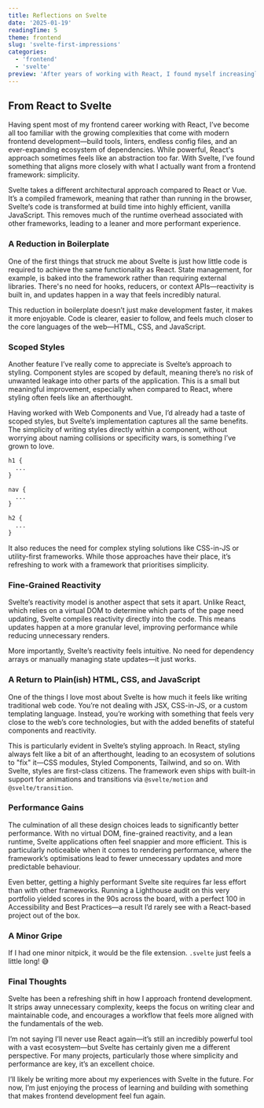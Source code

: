 ```yaml
---
title: Reflections on Svelte
date: '2025-01-19'
readingTime: 5
theme: frontend
slug: 'svelte-first-impressions'
categories:
  - 'frontend'
  - 'svelte'
preview: 'After years of working with React, I found myself increasingly frustrated with the overhead modern frontend development demands. Svelte’s simplicity has been a refreshing alternative, stripping away much of the unnecessary complexity and making development feel more natural.'
---
```


## From React to Svelte

Having spent most of my frontend career working with React, I’ve become all too familiar with the growing complexities that come with modern frontend development—build tools, linters, endless config files, and an ever-expanding ecosystem of dependencies. While powerful, React's approach sometimes feels like an abstraction too far. With Svelte, I’ve found something that aligns more closely with what I actually want from a frontend framework: simplicity.

Svelte takes a different architectural approach compared to React or Vue. It’s a compiled framework, meaning that rather than running in the browser, Svelte’s code is transformed at build time into highly efficient, vanilla JavaScript. This removes much of the runtime overhead associated with other frameworks, leading to a leaner and more performant experience.

### A Reduction in Boilerplate

One of the first things that struck me about Svelte is just how little code is required to achieve the same functionality as React. State management, for example, is baked into the framework rather than requiring external libraries. There's no need for hooks, reducers, or context APIs—reactivity is built in, and updates happen in a way that feels incredibly natural.

This reduction in boilerplate doesn’t just make development faster, it makes it more enjoyable. Code is clearer, easier to follow, and feels much closer to the core languages of the web—HTML, CSS, and JavaScript.

### Scoped Styles

Another feature I’ve really come to appreciate is Svelte’s approach to styling. Component styles are scoped by default, meaning there’s no risk of unwanted leakage into other parts of the application. This is a small but meaningful improvement, especially when compared to React, where styling often feels like an afterthought.

Having worked with Web Components and Vue, I’d already had a taste of scoped styles, but Svelte’s implementation captures all the same benefits. The simplicity of writing styles directly within a component, without worrying about naming collisions or specificity wars, is something I’ve grown to love.

```scss
h1 {
  ...
}

nav {
  ...
}

h2 {
  ...
}
```

It also reduces the need for complex styling solutions like CSS-in-JS or utility-first frameworks. While those approaches have their place, it’s refreshing to work with a framework that prioritises simplicity.

### Fine-Grained Reactivity

Svelte’s reactivity model is another aspect that sets it apart. Unlike React, which relies on a virtual DOM to determine which parts of the page need updating, Svelte compiles reactivity directly into the code. This means updates happen at a more granular level, improving performance while reducing unnecessary renders.

More importantly, Svelte’s reactivity feels intuitive. No need for dependency arrays or manually managing state updates—it just works.

### A Return to Plain(ish) HTML, CSS, and JavaScript

One of the things I love most about Svelte is how much it feels like writing traditional web code. You’re not dealing with JSX, CSS-in-JS, or a custom templating language. Instead, you’re working with something that feels very close to the web’s core technologies, but with the added benefits of stateful components and reactivity.

This is particularly evident in Svelte’s styling approach. In React, styling always felt like a bit of an afterthought, leading to an ecosystem of solutions to "fix" it—CSS modules, Styled Components, Tailwind, and so on. With Svelte, styles are first-class citizens. The framework even ships with built-in support for animations and transitions via `@svelte/motion` and `@svelte/transition`.

### Performance Gains

The culmination of all these design choices leads to significantly better performance. With no virtual DOM, fine-grained reactivity, and a lean runtime, Svelte applications often feel snappier and more efficient. This is particularly noticeable when it comes to rendering performance, where the framework’s optimisations lead to fewer unnecessary updates and more predictable behaviour.

Even better, getting a highly performant Svelte site requires far less effort than with other frameworks. Running a Lighthouse audit on this very portfolio yielded scores in the 90s across the board, with a perfect 100 in Accessibility and Best Practices—a result I’d rarely see with a React-based project out of the box.

### A Minor Gripe

If I had one minor nitpick, it would be the file extension. `.svelte` just feels a little long! 😅

### Final Thoughts

Svelte has been a refreshing shift in how I approach frontend development. It strips away unnecessary complexity, keeps the focus on writing clear and maintainable code, and encourages a workflow that feels more aligned with the fundamentals of the web.

I’m not saying I’ll never use React again—it’s still an incredibly powerful tool with a vast ecosystem—but Svelte has certainly given me a different perspective. For many projects, particularly those where simplicity and performance are key, it’s an excellent choice.

I’ll likely be writing more about my experiences with Svelte in the future. For now, I’m just enjoying the process of learning and building with something that makes frontend development feel fun again.
